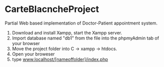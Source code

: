 # CarteBlacncheProject
Partial Web based implementation of Doctor-Patient appointment system. 

1. Download and install Xampp, start the Xampp server.
2. Import database named "db1" from the file into the phpmyAdmin tab of your browser
3. Move the project folder into C ->  xampp -> htdocs.
4. Open your broweser 
5. type www.localhost/[nameoffolder]/index.php



